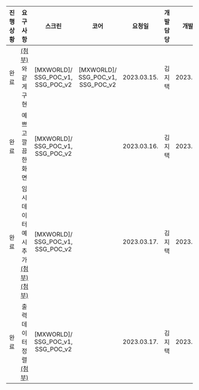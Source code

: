 |진행상황|요구사항|스크린|코어|요청일|개발담당|개발착수|개발완료|검수담당|검수일|검토사항|
|:---:|:---:|:---:|:---:|:---:|:---:|:---:|:---:|:---:|:---:|:---:|
|완료|[(첨부)](histories/%EC%8B%A0%EC%84%B8%EA%B3%84%20POC.jpg)와 같게 구현|[MXWORLD]/<br>SSG_POC_v1,<br>SSG_POC_v2|[MXWORLD]/<br>SSG_POC_v1,<br>SSG_POC_v2|2023.03.15.|김지택|2023.03.16.|2023.03.16.|이용호 상무|2023.03.17.|SSG_POC_v2로 진행|
|완료|예쁘고 깔끔한 화면|[MXWORLD]/<br>SSG_POC_v1,<br>SSG_POC_v2||2023.03.16.|김지택|2023.03.16.|2023.03.16.|||다크 테마|
|완료|임시 데이터 예시 추가 [(첨부)](histories/1%EC%B0%A8-%EC%B9%B4%ED%86%A11.png) [(첨부)](histories/1%EC%B0%A8-%EC%B9%B4%ED%86%A13.png)|[MXWORLD]/<br>SSG_POC_v1,<br>SSG_POC_v2||2023.03.17.|김지택|2023.03.17.|2023.03.17.|이용호 상무|2023.03.17.||
|완료|출력 데이터 정렬 [(첨부)](histories/1%EC%B0%A8-%EC%B9%B4%ED%86%A12.png)|[MXWORLD]/<br>SSG_POC_v1,<br>SSG_POC_v2||2023.03.17.|김지택|2023.03.17.|2023.03.17.|이용호 상무|2023.03.17.||